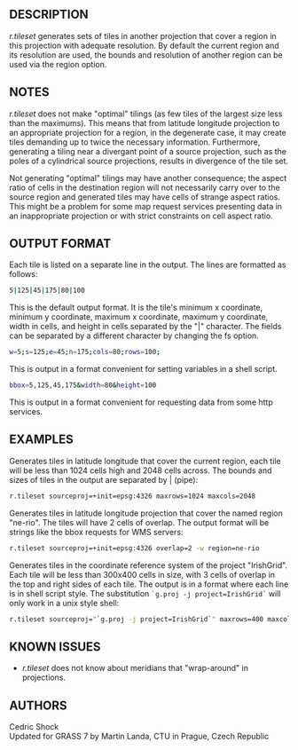 ## DESCRIPTION

*r.tileset* generates sets of tiles in another projection that cover a
region in this projection with adequate resolution. By default the
current region and its resolution are used, the bounds and resolution of
another region can be used via the region option.

## NOTES

*r.tileset* does not make "optimal" tilings (as few tiles of the largest
size less than the maximums). This means that from latitude longitude
projection to an appropriate projection for a region, in the degenerate
case, it may create tiles demanding up to twice the necessary
information. Furthermore, generating a tiling near a divergant point of
a source projection, such as the poles of a cylindrical source
projections, results in divergence of the tile set.

Not generating "optimal" tilings may have another consequence; the
aspect ratio of cells in the destination region will not necessarily
carry over to the source region and generated tiles may have cells of
strange aspect ratios. This might be a problem for some map request
services presenting data in an inappropriate projection or with strict
constraints on cell aspect ratio.

## OUTPUT FORMAT

Each tile is listed on a separate line in the output. The lines are
formatted as follows:

```sh
5|125|45|175|80|100
```

This is the default output format. It is the tile's minimum x
coordinate, minimum y coordinate, maximum x coordinate, maximum y
coordinate, width in cells, and height in cells separated by the "\|"
character. The fields can be separated by a different character by
changing the fs option.

```sh
w=5;s=125;e=45;n=175;cols=80;rows=100;
```

This is output in a format convenient for setting variables in a shell
script.

```sh
bbox=5,125,45,175&width=80&height=100
```

This is output in a format convenient for requesting data from some http
services.

## EXAMPLES

Generates tiles in latitude longitude that cover the current region,
each tile will be less than 1024 cells high and 2048 cells across. The
bounds and sizes of tiles in the output are separated by \| (pipe):

```sh
r.tileset sourceproj=+init=epsg:4326 maxrows=1024 maxcols=2048
```

Generates tiles in latitude longitude projection that cover the named
region "ne-rio". The tiles will have 2 cells of overlap. The output
format will be strings like the bbox requests for WMS servers:

```sh
r.tileset sourceproj=+init=epsg:4326 overlap=2 -w region=ne-rio
```

Generates tiles in the coordinate reference system of the project
"IrishGrid". Each tile will be less than 300x400 cells in size, with 3
cells of overlap in the top and right sides of each tile. The output is
in a format where each line is in shell script style. The substitution
`` `g.proj -j project=IrishGrid` `` will only work in a unix style
shell:

```sh
r.tileset sourceproj="`g.proj -j project=IrishGrid`" maxrows=400 maxcols=300 overlap=3 -g
```

## KNOWN ISSUES

- *r.tileset* does not know about meridians that "wrap-around" in
  projections.

## AUTHORS

Cedric Shock  
Updated for GRASS 7 by Martin Landa, CTU in Prague, Czech Republic
